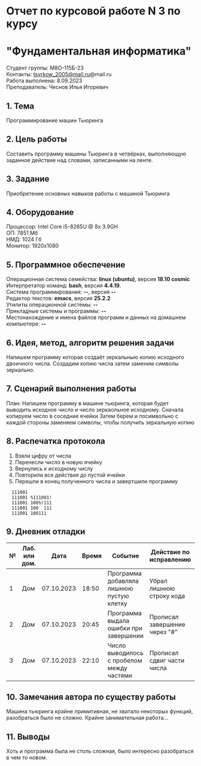# Отчет по курсовой работе N 3 по курсу
# "Фундаментальная информатика"

Студент группы: М8О-115Б-23\
Контакты: tsyrkow_2005@mail.ru@mail.ru \
Работа выполнена: 8.09.2023\
Преподаватель: Чеснов Илья Игоревич

## 1. Тема

Программирование машин Тьюринга

## 2. Цель работы

Составить программу машины Тьюринга в четвёрках, выполняющую заданное действие над словами, записанными на ленте.

## 3. Задание

Приобретение основных навыков работы с машиной Тьюринга

## 4. Оборудование

Процессор: Intel Core i5-8265U @ 8x 3.9GH\
ОП: 7851 Мб\
НМД: 1024 Гб\
Монитор: 1920x1080

## 5. Программное обеспечение

Операционная система семейства: **linux (ubuntu)**, версия **18.10 cosmic**\
Интерпретатор команд: **bash**, версия **4.4.19**.\
Система программирования: **--**, версия **--**\
Редактор текстов: **emacs**, версия **25.2.2**\
Утилиты операционной системы: **--**\
Прикладные системы и программы: **--**\
Местонахождение и имена файлов программ и данных на домашнем компьютере: **--**

## 6. Идея, метод, алгоритм решения задачи

Напишем программу которая создаёт зеркальныю копию исходного двоичного числа.
Создадим копию числа затем заменим символы зеркально.

## 7. Сценарий выполнения работы

План:
Напишем программу в машине тьюринга, которая будет выводить исходное число и число зеркаольное исходному.
Сначала копируем число в соседние ячейки
Затем берем и посимвольно с каждой стороны заменяем символы, чтобы получить зеркальную копию

## 8. Распечатка протокола

1) Взяли цифру от числа
2) Перенесли число в новую ячейку
3) Вернулись к исходному числу
4) Повторили все действия до пустой ячейки
5) Перешли в конец полученного числа и завертшили программу

```
  111001
  111001 %111001!
  111001 100%!111
  111001 100  111
  111001 100111

```

## 9. Дневник отладки

| № | Лаб. или дом. | Дата       | Время     | Событие                                                | Действие по исправлению   | Примечание     |
|---|---------------|------------|-----------|--------------------------------------------------------|---------------------------|----------------|
|1  | Дом           | 07.10.2023 | 18:50     | Программа добавляла лишнюю пустую клетку               | Убрал лишнюю строку кода | Надо быть вниметельнее  |
|2  | Дом           | 07.10.2023 | 20:45     | Программа выдала ошибки при завершении | Прописал завершение через "#"   |                |
|3  | Дом           | 07.10.2023 | 22:10     | Число выводилось с пробелом между частями | Прописал сдвиг части числа   |                |
## 10. Замечания автора по существу работы
Машина тьюринга крайне примитивная, не хватало некоторых функций, разобраться было не сложно.
Крайне занимательная работа...

## 11. Выводы
Хоть и программа была не столь сложная, было интересно разобраться в чем то новом.

